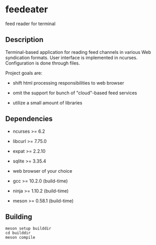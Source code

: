 # feedeater

feed reader for terminal

## Description

Terminal-based application for reading feed channels in various Web syndication formats. User interface is implemented in ncurses. Configuration is done through files.

Project goals are:

* shift html processing responsibilities to web browser

* omit the support for bunch of "cloud"-based feed services

* utilize a small amount of libraries

## Dependencies

* ncurses >= 6.2

* libcurl >= 7.75.0

* expat >= 2.2.10

* sqlite >= 3.35.4

* web browser of your choice

* gcc >= 10.2.0 (build-time)

* ninja >= 1.10.2 (build-time)

* meson >= 0.58.1 (build-time)

## Building

	meson setup builddir
	cd builddir
	meson compile
